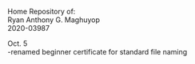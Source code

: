 Home Repository of: <br />
Ryan Anthony G. Maghuyop <br />
2020-03987 <br />

Oct. 5 <br />
-renamed beginner certificate for standard file naming
